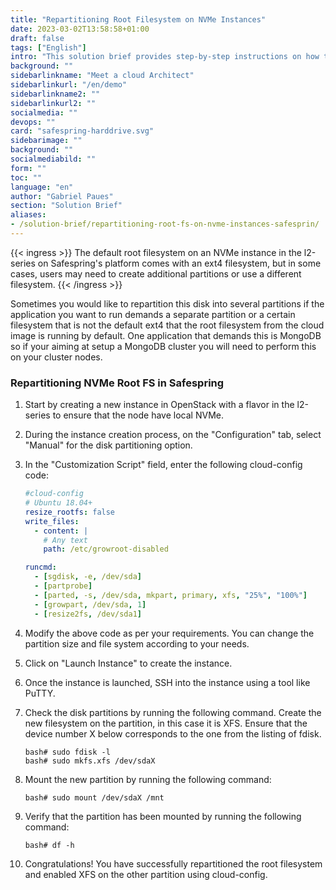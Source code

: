 ```yaml
---
title: "Repartitioning Root Filesystem on NVMe Instances"
date: 2023-03-02T13:58:58+01:00
draft: false
tags: ["English"]
intro: "This solution brief provides step-by-step instructions on how to repartition the root filesystem on an NVMe instance in the l2-series on Safespring's platform."
background: ""
sidebarlinkname: "Meet a cloud Architect"
sidebarlinkurl: "/en/demo"
sidebarlinkname2: ""
sidebarlinkurl2: ""
socialmedia: ""
devops: ""
card: "safespring-harddrive.svg"
sidebarimage: ""
background: ""
socialmediabild: ""
form: ""
toc: ""
language: "en"
author: "Gabriel Paues"
section: "Solution Brief"
aliases:
- /solution-brief/repartitioning-root-fs-on-nvme-instances-safesprin/
---
```


{{< ingress >}}
The default root filesystem on an NVMe instance in the l2-series on Safespring's platform comes with an ext4 filesystem, but in some cases, users may need to create additional partitions or use a different filesystem.
{{< /ingress >}}

Sometimes you would like to repartition this disk into several partitions if the application you want to run demands a separate partition or a certain filesystem that is not the default ext4 that the root filesystem from the cloud image is running by default. One application that demands this is MongoDB so if your aiming at setup a MongoDB cluster you will need to perform this on your cluster nodes.

### Repartitioning NVMe Root FS in Safespring

1. Start by creating a new instance in OpenStack with a flavor in the l2-series to ensure that the node have local NVMe.
2. During the instance creation process, on the "Configuration" tab, select "Manual" for the disk partitioning option.
3. In the "Customization Script" field, enter the following cloud-config code:

   ```yaml
   #cloud-config
   # Ubuntu 18.04+
   resize_rootfs: false
   write_files:
     - content: |
       # Any text
       path: /etc/growroot-disabled

   runcmd:
     - [sgdisk, -e, /dev/sda]
     - [partprobe]
     - [parted, -s, /dev/sda, mkpart, primary, xfs, "25%", "100%"]
     - [growpart, /dev/sda, 1]
     - [resize2fs, /dev/sda1]
   ```

4. Modify the above code as per your requirements. You can change the partition size and file system according to your needs.
5. Click on "Launch Instance" to create the instance.
6. Once the instance is launched, SSH into the instance using a tool like PuTTY.
7. Check the disk partitions by running the following command. Create the new filesystem on the partition, in this case it is XFS. Ensure that the device number X below corresponds to the one from the listing of fdisk.
   ```shell
   bash# sudo fdisk -l
   bash# sudo mkfs.xfs /dev/sdaX
   ```
8. Mount the new partition by running the following command:
   ```shell
   bash# sudo mount /dev/sdaX /mnt
   ```
9. Verify that the partition has been mounted by running the following command:
   ```shell
   bash# df -h
   ```
10. Congratulations! You have successfully repartitioned the root filesystem and enabled XFS on the other partition using cloud-config.
